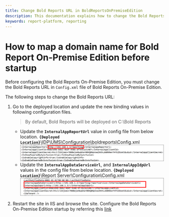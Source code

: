 ```yaml
---
title: Change Bold Reports URL in BoldReportsOnPremiseEdition
description: This documentation explains how to change the Bold Reports URL in the Bold Reports On-Premise Edition.
keywords: report-platform, reporting
---
```


# How to map a domain name for Bold Report On-Premise Edition before startup

Before configuring the Bold Reports On-Premise Edition, you must change the Bold Reports URL in `Config.xml` file of Bold Reports On-Premise Edition.

The following steps to change the Bold Reports URL:

1. Go to the deployed location and update the new binding values in following configuration files.

   >By default, Bold Reports will be deployed on C:\Bold Reports

   * Update the **`InternalAppReportUrl`** value in config file from below location.
   **`{Deployed Location}`**\IDP\UMS\Configuration\boldreports\Config.xml
   ![IDP Config File](/static/assets/on-premise/images/getting-started/idp-config.png)
   * Update the **`InternalAppDataServiceUrl`**, and **`InternalAppIdpUrl`** values in the config file from below location.
   **`{Deployed Location}`**\Report Server\Configuration\Config.xml
   ![RS Config File](/static/assets/on-premise/images/getting-started/rs-config.png)
2. Restart the site in IIS and browse the site. Configure the Bold Reports On-Premise Edition startup by referring this [link](/on-premise/application-startup/)